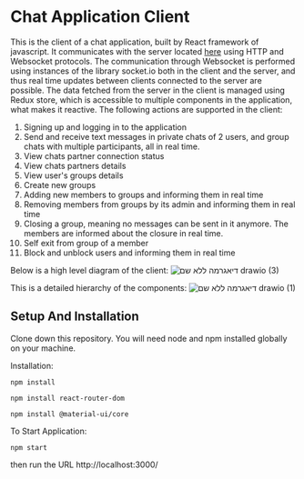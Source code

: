 # Chat Application Client

This is the client of a chat application, built by React framework of javascript. It communicates with the server located [here](https://github.com/oril1234/Chat-Application-Server) using HTTP and Websocket protocols. The communication through Websocket is performed using instances of the library socket.io both in the client and the server, and thus real time updates between clients connected to the server are possible.
The data fetched from the server in the client is managed using Redux store, which is accessible to multiple components in the application, what makes it reactive.
The following actions are supported in the client:
1. Signing up and logging in to the application
2. Send and receive text messages in private chats of 2 users, and group chats with multiple participants, all in real time.
3. View chats partner connection status
4. View chats partners details
5. View user's groups details
6. Create new groups
7. Adding new members to groups and informing them in real time
8. Removing members from groups by its admin and informing them in real time
9. Closing a group, meaning no messages can be sent in it anymore. The members are informed about the closure in real time.
10. Self exit from group of a member
11. Block and unblock users and informing them in real time

Below is a high level diagram of the client:
![_דיאגרמה ללא שם_ drawio (3)](https://user-images.githubusercontent.com/49225452/236952091-250a2770-9f3f-41c1-a152-f52f1958cba9.png)



This is a detailed hierarchy of the components:
![_דיאגרמה ללא שם_ drawio (1)](https://user-images.githubusercontent.com/49225452/236952193-213cbe18-2046-4951-93e6-d8b4e02c9c8f.png)


## Setup And Installation
Clone down this repository. You will need node and npm installed globally on your machine.

Installation:

`npm install`

`npm install react-router-dom`

`npm install @material-ui/core`


To Start Application:

`npm start`

then run the URL http://localhost:3000/


